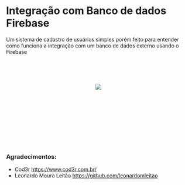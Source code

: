 # Integração com Banco de dados Firebase
Um sistema de cadastro de usuários simples porém feito para entender como funciona a integração com um banco de dados externo
usando o Firebase

<br>
<br>
<br>

<p align="center">
  <img src="https://upload.wikimedia.org/wikipedia/commons/thumb/3/37/Firebase_Logo.svg/1200px-Firebase_Logo.svg.png">
</p>


<br>
<br>
<br>
<br>
<br>
<br>
<br>
<br>
<h3>Agradecimentos:</h3>
<ul>
<li>Cod3r <a href="https://www.cod3r.com.br/">https://www.cod3r.com.br/</a></li>
<li>Leonardo Moura Leitão <a href="https://github.com/leonardomleitao">https://github.com/leonardomleitao</a></li>
</ul>